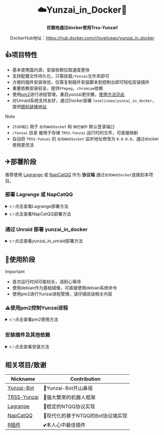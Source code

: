 <div align="center">
  
# ☁️Yunzai_in_Docker🐋

**优雅地通过docker使用Trss-Yunzai!**

DockerHub地址：https://hub.docker.com/r/loveliveao/yunzai_in_docker

</div>


## 👍项目特性

- 基本使用国内源，安装依赖拉取速度更快
- 支持配置文件持久化，只需挂载`/Yunzai`文件夹即可
- 方便的插件安装体验，仅需复制插件安装脚本到控制台即可轻松安装插件
- 重要依赖安装较全，提供`FFmpeg`、`chromium`依赖
- 使用[pm2](https://pm2.io/)进行进程管理，重启yunzai更优雅，[使用方法见此](#使用pm2控制yunzai进程)
- 对Unraid系统支持友好，通过Docker部署 `loveliveao/yunzai_in_docker`，提供[图标链接地址](https://github.com/loveliveao/yunzai_in_docker/tree/main/icons)

> [!NOTE]
> - `2536端口` 用于 `反向WebSocket` 和 `锅巴插件` 默认登录端口
> - `/Yunzai` 目录 被用于存储 `TRSS-Yunzai` 运行时的文件，可直接映射
> - 自动将 `TRSS-Yunzai` 的 `反向WebSocket` 监听地址修改为 `0.0.0.0`，通过docker使用更灵活

## ✈部署阶段

推荐使用 [Lagrange](https://github.com/LagrangeDev/Lagrange.Core) 或 [NapCatQQ](https://github.com/NapNeko/NapCatQQ) 作为 **协议端** 通过`反向WebSocket`连接到本项目。

### 部署 Lagrange 或 NapCatQQ

<details>
<summary>👉点击查看Lagrange部署方法</summary>

[Lagrange官方docker文档](https://github.com/LagrangeDev/Lagrange.Core/blob/master/Docker_zh.md)

</details>

<details>
<summary>👉点击查看NapCatQQ部署方法</summary>

[点击此处查看NapCatQQ官方docker文档](https://github.com/NapNeko/NapCat-Docker/blob/main/README.md)

</details>

### 通过 Unraid 部署 yunzai_in_docker

<details>
<summary>👉点击查看yunzai_in_unraid部署方法</summary>

1. 打开您的Unriad WEBUI，格式通常如下`http://[IP]:[PORT]`，如`http://10.0.0.10:80`
2. 点击到Unraid WEBUI中的`应用`选项卡，相应地址为`http://[IP]:[PORT]/Apps`，如`http://10.0.0.10:80/Apps`
3. 搜索yunzai_in_docker，点击右侧`单击此处从DockerHub获取更多结果`，可通过CA自动确认变量，可自行映射/Yunzai目录至宿主机中
4. 固定此容器的ip地址，并修改Lagrange或NapCatQQ配置中的反向WebSocket

</details>

## 🛫使用阶段

> [!IMPORTANT]
> 
> - 首次运行时间可能较长，请耐心等待
> - 使用debian作为基础镜像，可直接使用debian系统命令
> - 使用pm2进行Yunzai进程管理，请仔细阅读相关内容

### ⚠使用pm2控制Yunzai进程

<details>
<summary>👉点击查看pm2使用方法</summary>

#### 启动Yunzai
```bash
pm2 start yunzai
```

#### 停止Yunzai
```bash
pm2 stop yunzai
```

#### 重启Yunzai
```bash
pm2 restart yunzai
```

#### 查看Yunzai日志
```bash
pm2 logs --watch yunzai
```

</details>

### 安装插件及其他依赖

<details>
<summary>👉点击查看安装方法</summary>

#### 进入docker控制台
```bash
docker exec -it [容器名称或ID] /bin/bash
```

#### 输入插件安装命令

```bash
# 国内
git clone https://gitee.com/kyrzy0416/rconsole-plugin.git ./plugins/rconsole-plugin/
# 海外
git clone https://github.com/zhiyu1998/rconsole-plugin.git ./plugins/rconsole-plugin/
```

#### 输入依赖安装命令

```bash
apt-get install yt-dlp
npm install -g freyr
```

</details>

## 相关项目/致谢

| Nickname | Contribution |
| -------- | ------------ |
| [Yunzai-Bot](https://gitee.com/le-niao/Yunzai-Bot) | 👑Yunzai-Bot开山鼻祖 |
| [TRSS-Yunzai](https://github.com/TimeRainStarSky/Yunzai) | 🤖强大繁荣的机器人框架 |
| [Lagrange](https://github.com/LagrangeDev/Lagrange.Core) | 🐧稳定的NTQQ协议实现 |
| [NapCatQQ](https://github.com/NapNeko/NapCatQQ) | 🐧现代化的基于NTQQ的Bot协议端实现 |
| [R插件](https://github.com/zhiyu1998/rconsole-plugin) | 💕本人心中最佳插件 |
